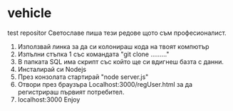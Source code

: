 # vehicle
test repositor
Светославе пиша тези редове щото съм професионалист.
1. Използвай линка за да си колонираш кода на твоят компютър
2. Изпълни стъпка 1 със командата "git clone ........."
3. В папката SQL има скрипт със който ще си вдигнеш базта с данни.
4. Инсталирай си Nodejs
5. През конзолата стартирай "node server.js"
6. Отвори през браузъра Localhost:3000/regUser.html за да регистрираш първият потребител.
7. localhost:3000 Enjoy
